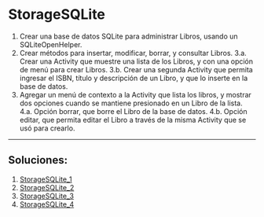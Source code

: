 StorageSQLite
=============

1. Crear una base de datos SQLite para administrar Libros, usando un SQLiteOpenHelper.
2. Crear métodos para insertar, modificar, borrar, y consultar Libros.
3.a. Crear una Activity que muestre una lista de los Libros, y con una opción de menú para crear Libros.
3.b. Crear una segunda Activity que permita ingresar el ISBN, título y descripción de un Libro, y que lo inserte en la base de datos.
4. Agregar un menú de contexto a la Activity que lista los libros, y mostrar dos opciones cuando se mantiene presionado en un Libro de la lista.
4.a. Opción borrar, que borre el Libro de la base de datos.
4.b. Opción editar, que permita editar el Libro a través de la misma Activity que se usó para crearlo.

--------------------------------------------
Soluciones:
-----------
1. [StorageSQLite_1](StorageSQLite_1)
2. [StorageSQLite_2](StorageSQLite_2)
3. [StorageSQLite_3](StorageSQLite_3)
4. [StorageSQLite_4](StorageSQLite_4)
